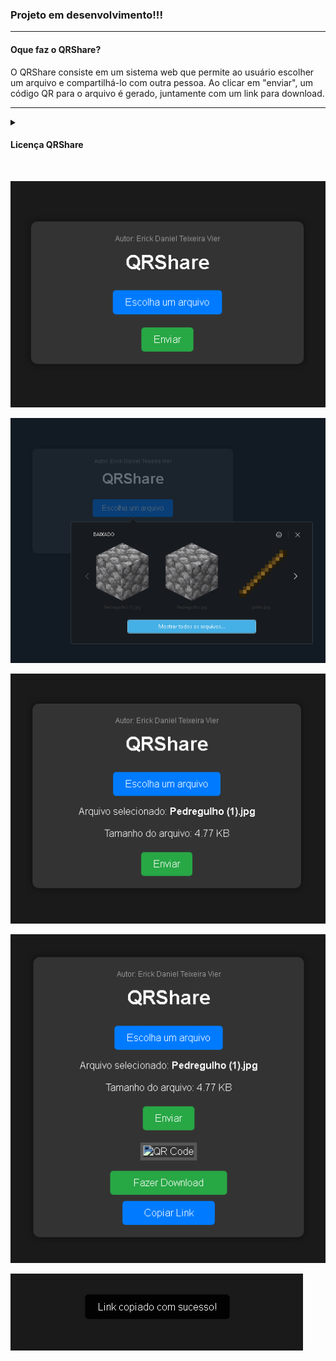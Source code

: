 ### Projeto em desenvolvimento!!!

<hr>

#### Oque faz o QRShare?

O QRShare consiste em um sistema web que permite ao usuário escolher um arquivo e compartilhá-lo com outra pessoa. Ao clicar em "enviar", um código QR para o arquivo é gerado, juntamente com um link para download.

<hr>

<details>
  <summary><h4>Licença QRShare</h4></summary>
  <p>Clique no link abaixo para baixar o PDF da Licença MIT do QRShare.</p>
  <p><a href="https://github.com/ErickDaniel7/QRShare/blob/main/Licença%20MIT%20QRShare.pdf">Baixar Licença MIT</a></p>
</details>

<br>

![QRShare](https://github.com/ErickDaniel7/QRShare/blob/main/Imagens/QRShare.png)

![EscolherArquivo](https://github.com/ErickDaniel7/QRShare/blob/main/Imagens/EscolherArquivo.png)

![InformaçõesArquivo](https://github.com/ErickDaniel7/QRShare/blob/main/Imagens/InformaçõesArquivo.png)

![Qrcode&Download](https://github.com/ErickDaniel7/QRShare/blob/main/Imagens/Qrcode%26Download.png)

![Qrcode&Download](https://github.com/ErickDaniel7/QRShare/blob/main/Imagens/BoxLink.png)
